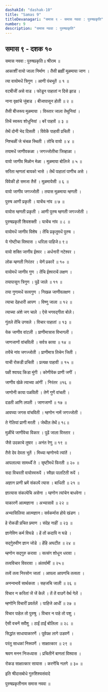 ```yaml
---
dashakId: "dashak-10"
title: "Samas 9"
titleDevanagari: "समास ९ - समास नववा : पुरुषप्रकृति"
number: 9
description: "समास नववा : पुरुषप्रकृति"
---
```


## समास ९ - दशक १०

समास नववा : पुरुषप्रकृति॥ श्रीराम ॥

आकाशीं वायो जाला निर्माण । तैसी ब्रह्मीं मूळमाया जाण ।

त्या वायोमधें त्रिगुण । आणी पंचभूतें ॥ १ ॥

वटबीजीं असे वाड । फोडून पाहातां न दिसे झाड ।

नाना वृक्षांचे जुंबाड । बीजापासून होती ॥ २ ॥

तैसी बीजरूप मुळमाया । विस्तार जाला तेथुनियां ।

तिचें स्वरूप शोधुनियां । बरें पाहावें ॥ ३ ॥

तेथें दोनी भेद दिसती । विवेकें पाहावी प्रचिती ।

निश्चळीं जे चंचळ स्थिती । तोचि वायो ॥ ४ ॥

तयामधें जाणीवकळा । जगज्जोतीचा जिव्हाळा ।

वायो जाणीव मिळोन मेळा । मूळमाया बोलिजे ॥ ५ ॥

सरिता म्हणतां बायको भासे । तेथें पाहातां पाणीच असे ।

विवेकी हो समजा तैसें । मूळमायेसी ॥ ६ ॥

वायो जाणीव जगज्जोती । तयास मूळमाया म्हणती ।

पुरुष आणी प्रकृती । याचेंच नांव ॥ ७ ॥

वायोस म्हणती प्रकृती । आणी पुरुष म्हणती जगज्जोती ।

पुरुषप्रकृती शिवशक्ती । याचेंच नांव ॥ ८ ॥

वायोमधें जाणीव विशेष । तेंचि प्रकृतुमधें पुरुष ।

ये गोष्टीचा विश्वास । धरिला पाहिजे॥ ९॥

वायो शक्ति जाणीव ईश्वर । अर्धनारी नटेश्वर ।

लोक म्हणती निरंतर । येणें प्रकारें ॥ १० ॥

वायोमधें जाणीव गुण । तेंचि ईश्वराचें लक्षण ।

तयापासून त्रिगुण । पुढें जाले ॥ ११ ॥

तया गुणामधें सत्वगुण । निखळ जाणीवलक्षण ।

त्याचा देहधारी आपण । विष्णु जाला ॥ १२ ॥

त्याच्या अंशे जग चाले । ऐसे भगवद्गीता बोले।

गुंतले तेंचि उगवले । विचार पाहातां ॥ १३ ॥

येक जाणीव वांटली । प्राणीमात्रास विभागली ।

जाणजाणों वांचविली । सर्वत्र काया ॥ १४ ॥

तयेंचे नांव जगज्जोती । प्राणीमात्र तिचेन जिती ।

याची रोकडी प्रचिती । प्रत्यक्ष पाहावी ॥ १५ ॥

पक्षी श्वापद किडा मुंगी । कोणीयेक प्राणी जगीं ।

जाणीव खेळे त्याच्या आंगीं । निरंतर ॥१६ ॥

जाणोनी काया पळविती । तेणें गुणें वांचती ।

दडती आणि लपती । जाणजाणों ॥ १७ ॥

आवघ्या जगस वांचविती । म्हणोन नामें जगज्जोती ।

ते गेलियां प्राणी मरती । जेथील तेथें॥ १८॥

मुळींचे जाणीवेचा विकार । पुढें जाला विस्तार ।

जैसे उदकाचे तुषार । अनंत रेणु ॥ १९ ॥

तैसे देव देवता भूतें । मिथ्या म्हणोनये त्यांतें ।

आपलाल्या सामर्थ्यें ते । सृष्टीमधें फिरती ॥ २० ॥

सदा विचरती वायोस्वरूपें । स्वैछा पालटिती रूपें ।

अज्ञान प्राणी भ्रमें संकल्पें त्यास । बाधिती ॥ २१ ॥

ज्ञात्यास संकल्पेचि असेना । म्हणोन त्यांचेन बाधवेना ।

याकारणें आत्मज्ञाना । अभ्यासावें ॥ २२ ॥

अभ्यासिलिया आत्मज्ञान। सर्वकर्मास होये खंडण ।

हे रोकडी प्रचित प्रमाण । संदेह नाहीं ॥ २३ ॥

ज्ञानेविण कर्म विघडे । हें तों कदापि न घडे ।

सद्गुेरुवीण ज्ञान जोडे । हेंहि अघटीत ॥ २४ ॥

म्हणोन सद्गुरु करावा । सत्संग शोधून धरावा ।

तत्वविचार विवरावा । अंतर्यामीं ॥ २५॥

तत्वें तत्व निरसोन जातां । आपला आपणचि तत्वता ।

अनन्यभावें सार्थकता । सहजचि जाली ॥ २६ ॥

विचार न करितां जें जें केलें । तें तें वाउगें वेर्थ गेलें ।

म्हणोनि विचारीं प्रवर्तलें । पाहिजे आधीं ॥ २७ ॥

विचार पाहेल तो पुरुषु । विचार न पाहे तो पशु ।

ऐसी वचनें सर्वेशु । ठाईं ठाईं बोलिला ॥ २८ ॥

सिद्धांत साधायाकारणें । पूर्वपक्ष लागे उडवणें ।

परंतु साधकां निरूपणें । साक्षात्कार ॥ २९ ॥

श्रवण मनन निजध्यास । प्रचितीनें बाणतां विश्वास ।

रोकड साक्षात्कार सायास । करणेंचि नलगे ॥ ३० ॥

इति श्रीदासबोधे गुरुशिश्यसंवादे

पुरुषप्रकृतीनाम समास नववा ॥